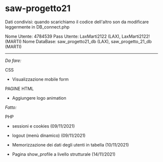 # saw-progetto21

Dati condivisi: quando scarichiamo il codice dell'altro son da modificare leggermente in DB_connect.php

Nome Utente: 4784539
Pass Utente: LaxMarti2122 (LAX), LaxMarti2122! (MARTI)
Nome DataBase: saw_progetto21_db (LAX), saw_progetto_21_db (MARTI)

--------------------------------------------------------------------------------------


*Da fare:*

CSS
- Visualizzazione mobile form

PAGINE HTML
- Aggiungere logo animation

*Fatto:*

PHP
- sessioni e cookies (09/11/2021)
- logout (menù dinamico) (09/11/2021)

- Memorizzazione dei dati degli utenti in tabella (10/11/2021)

- Pagina show_profile a livello strutturale (14/11/2021)
